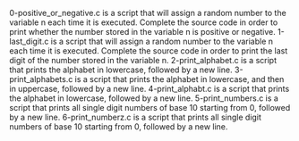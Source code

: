 0-positive_or_negative.c is a script that will assign a random number to the variable n each time it is executed. Complete the source code in order to print whether the number stored in the variable n is positive or negative.
1-last_digit.c is a script that will assign a random number to the variable n each time it is executed. Complete the source code in order to print the last digit of the number stored in the variable n.
2-print_alphabet.c is a script that prints the alphabet in lowercase, followed by a new line.
3-print_alphabets.c is a script that prints the alphabet in lowercase, and then in uppercase, followed by a new line.
4-print_alphabt.c is a script that prints the alphabet in lowercase, followed by a new line.
5-print_numbers.c is a script that prints all single digit numbers of base 10 starting from 0, followed by a new line.
6-print_numberz.c is a script that prints all single digit numbers of base 10 starting from 0, followed by a new line.
